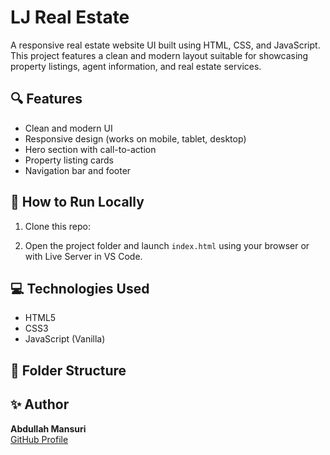 
# LJ Real Estate

A responsive real estate website UI built using HTML, CSS, and JavaScript. This project features a clean and modern layout suitable for showcasing property listings, agent information, and real estate services.


## 🔍 Features

- Clean and modern UI
- Responsive design (works on mobile, tablet, desktop)
- Hero section with call-to-action
- Property listing cards
- Navigation bar and footer

## 🚀 How to Run Locally

1. Clone this repo:


2. Open the project folder and launch `index.html` using your browser or with Live Server in VS Code.

## 💻 Technologies Used

- HTML5
- CSS3
- JavaScript (Vanilla)

## 📁 Folder Structure


## ✨ Author

**Abdullah Mansuri**  
[GitHub Profile](https://github.com/AbdullahMansurii)

